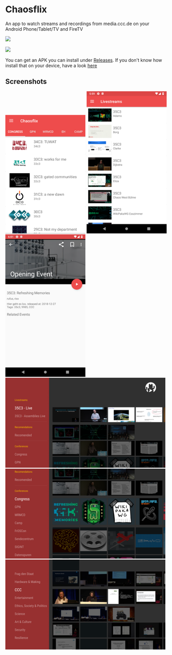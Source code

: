 # Chaosflix

An app to watch streams and recordings from media.ccc.de on your Android Phone/Tablet/TV and FireTV

[<img src="https://play.google.com/intl/en_us/badges/images/generic/en_badge_web_generic.png" width="250">][playstore]

[<img src="https://images-na.ssl-images-amazon.com/images/G/01/mobile-apps/devportal2/res/images/amazon-underground-app-us-black.png" width="200">][amazon]

You can get an APK you can install under [Releases](https://github.com/NiciDieNase/chaosflix/releases).
If you don't know how install that on your device, have a look [here](http://www.aftvnews.com/sideload/)

## Screenshots
<img src="screenshots/device-2017-12-27-163959_cut.png" width="250">
<img src="screenshots/Screenshot_1545929985.png" width="250"><img src="screenshots/Screenshot_1545930062.png" width="250">
<img src="screenshots/Screenshot_1545925549.png" width="500">
<img src="screenshots/Screenshot_1545925543.png" width="500">
<img src="screenshots/Screenshot_1545925197.png" width="500">


[playstore]: https://play.google.com/store/apps/details?id=de.nicidienase.chaosflix
[amazon]: http://www.amazon.com/gp/product/B06Y3GYYGB/ref=mas_pm_chaosflix
